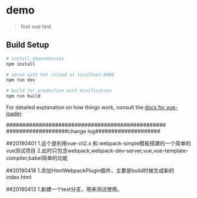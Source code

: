 # demo

> first vue test

## Build Setup

``` bash
# install dependencies
npm install

# serve with hot reload at localhost:8080
npm run dev

# build for production with minification
npm run build
```

For detailed explanation on how things work, consult the [docs for vue-loader](http://vuejs.github.io/vue-loader).


#################################################
###################change log####################

##20190401
    1.这个是利用vue-cli2.x 和 webpack-simple模板搭建的一个简单的vue测试项目
    2.此时只包含webpack,webpack-dev-server,vue,vue-template-compiler,babel简单的功能

##20190418
    1.添加HtmlWebpackPlugin插件，主要是build时候生成新的index.html   

##20190413
    1.新建一个test分支，用来测试使用。